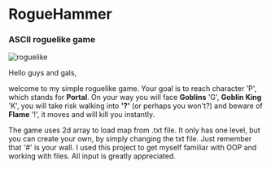 # RogueHammer
### ASCII roguelike game

![roguelike](https://user-images.githubusercontent.com/37364980/37778521-6bdeebae-2dea-11e8-9c63-367f1accbbe1.PNG)

Hello guys and gals,

welcome to my simple roguelike game. Your goal is to reach character 'P', which stands for **Portal**. On your way you will face **Goblins** 'G', **Goblin King** 'K', you will take risk walking into **'?'** (or perhaps you won't?) and beware of **Flame** '!', it moves and will kill you instantly. 

The game uses 2d array to load map from .txt file. It only has one level, but you can create your own, by simply changing the txt file. Just remember that '#' is your wall. I used this project to get myself familiar with OOP and working with files. All input is greatly appreciated.
